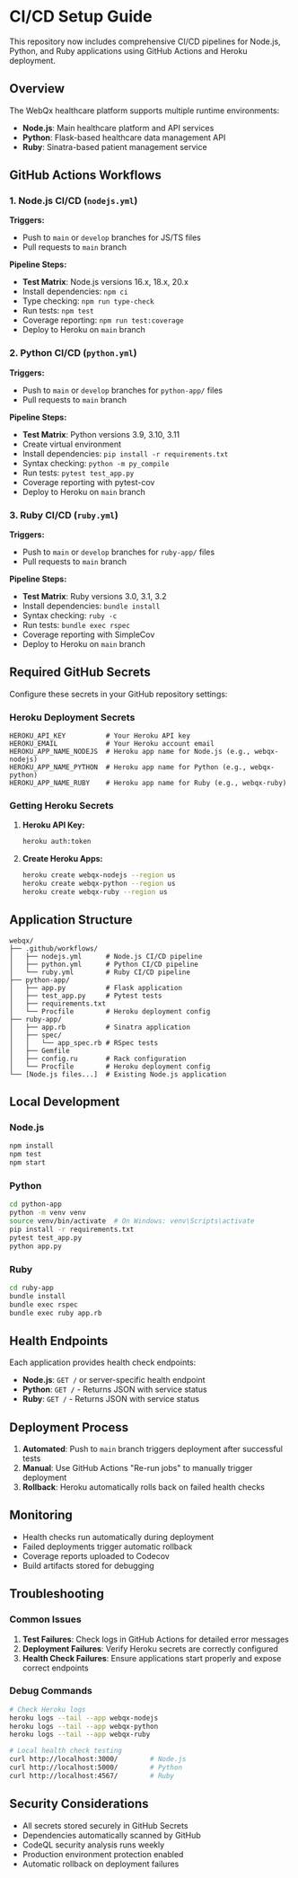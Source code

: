 # CI/CD Setup Guide

This repository now includes comprehensive CI/CD pipelines for Node.js, Python, and Ruby applications using GitHub Actions and Heroku deployment.

## Overview

The WebQx healthcare platform supports multiple runtime environments:

- **Node.js**: Main healthcare platform and API services
- **Python**: Flask-based healthcare data management API  
- **Ruby**: Sinatra-based patient management service

## GitHub Actions Workflows

### 1. Node.js CI/CD (`nodejs.yml`)

**Triggers:**
- Push to `main` or `develop` branches for JS/TS files
- Pull requests to `main` branch

**Pipeline Steps:**
- **Test Matrix**: Node.js versions 16.x, 18.x, 20.x
- Install dependencies: `npm ci`
- Type checking: `npm run type-check`
- Run tests: `npm test`
- Coverage reporting: `npm run test:coverage`
- Deploy to Heroku on `main` branch

### 2. Python CI/CD (`python.yml`)

**Triggers:**
- Push to `main` or `develop` branches for `python-app/` files
- Pull requests to `main` branch

**Pipeline Steps:**
- **Test Matrix**: Python versions 3.9, 3.10, 3.11
- Create virtual environment
- Install dependencies: `pip install -r requirements.txt`
- Syntax checking: `python -m py_compile`
- Run tests: `pytest test_app.py`
- Coverage reporting with pytest-cov
- Deploy to Heroku on `main` branch

### 3. Ruby CI/CD (`ruby.yml`)

**Triggers:**
- Push to `main` or `develop` branches for `ruby-app/` files
- Pull requests to `main` branch

**Pipeline Steps:**
- **Test Matrix**: Ruby versions 3.0, 3.1, 3.2
- Install dependencies: `bundle install`
- Syntax checking: `ruby -c`
- Run tests: `bundle exec rspec`
- Coverage reporting with SimpleCov
- Deploy to Heroku on `main` branch

## Required GitHub Secrets

Configure these secrets in your GitHub repository settings:

### Heroku Deployment Secrets
```
HEROKU_API_KEY          # Your Heroku API key
HEROKU_EMAIL            # Your Heroku account email
HEROKU_APP_NAME_NODEJS  # Heroku app name for Node.js (e.g., webqx-nodejs)
HEROKU_APP_NAME_PYTHON  # Heroku app name for Python (e.g., webqx-python)
HEROKU_APP_NAME_RUBY    # Heroku app name for Ruby (e.g., webqx-ruby)
```

### Getting Heroku Secrets

1. **Heroku API Key:**
   ```bash
   heroku auth:token
   ```

2. **Create Heroku Apps:**
   ```bash
   heroku create webqx-nodejs --region us
   heroku create webqx-python --region us  
   heroku create webqx-ruby --region us
   ```

## Application Structure

```
webqx/
├── .github/workflows/
│   ├── nodejs.yml      # Node.js CI/CD pipeline
│   ├── python.yml      # Python CI/CD pipeline
│   └── ruby.yml        # Ruby CI/CD pipeline
├── python-app/
│   ├── app.py          # Flask application
│   ├── test_app.py     # Pytest tests
│   ├── requirements.txt
│   └── Procfile        # Heroku deployment config
├── ruby-app/
│   ├── app.rb          # Sinatra application
│   ├── spec/
│   │   └── app_spec.rb # RSpec tests
│   ├── Gemfile
│   ├── config.ru       # Rack configuration
│   └── Procfile        # Heroku deployment config
└── [Node.js files...]  # Existing Node.js application
```

## Local Development

### Node.js
```bash
npm install
npm test
npm start
```

### Python
```bash
cd python-app
python -m venv venv
source venv/bin/activate  # On Windows: venv\Scripts\activate
pip install -r requirements.txt
pytest test_app.py
python app.py
```

### Ruby
```bash
cd ruby-app
bundle install
bundle exec rspec
bundle exec ruby app.rb
```

## Health Endpoints

Each application provides health check endpoints:

- **Node.js**: `GET /` or server-specific health endpoint
- **Python**: `GET /` - Returns JSON with service status
- **Ruby**: `GET /` - Returns JSON with service status

## Deployment Process

1. **Automated**: Push to `main` branch triggers deployment after successful tests
2. **Manual**: Use GitHub Actions "Re-run jobs" to manually trigger deployment
3. **Rollback**: Heroku automatically rolls back on failed health checks

## Monitoring

- Health checks run automatically during deployment
- Failed deployments trigger automatic rollback
- Coverage reports uploaded to Codecov
- Build artifacts stored for debugging

## Troubleshooting

### Common Issues

1. **Test Failures**: Check logs in GitHub Actions for detailed error messages
2. **Deployment Failures**: Verify Heroku secrets are correctly configured
3. **Health Check Failures**: Ensure applications start properly and expose correct endpoints

### Debug Commands

```bash
# Check Heroku logs
heroku logs --tail --app webqx-nodejs
heroku logs --tail --app webqx-python  
heroku logs --tail --app webqx-ruby

# Local health check testing
curl http://localhost:3000/        # Node.js
curl http://localhost:5000/        # Python
curl http://localhost:4567/        # Ruby
```

## Security Considerations

- All secrets stored securely in GitHub Secrets
- Dependencies automatically scanned by GitHub
- CodeQL security analysis runs weekly
- Production environment protection enabled
- Automatic rollback on deployment failures